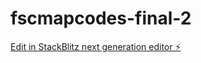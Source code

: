 # fscmapcodes-final-2

[Edit in StackBlitz next generation editor ⚡️](https://stackblitz.com/~/github.com/oemnavigations/fscmapcodes-final-2)